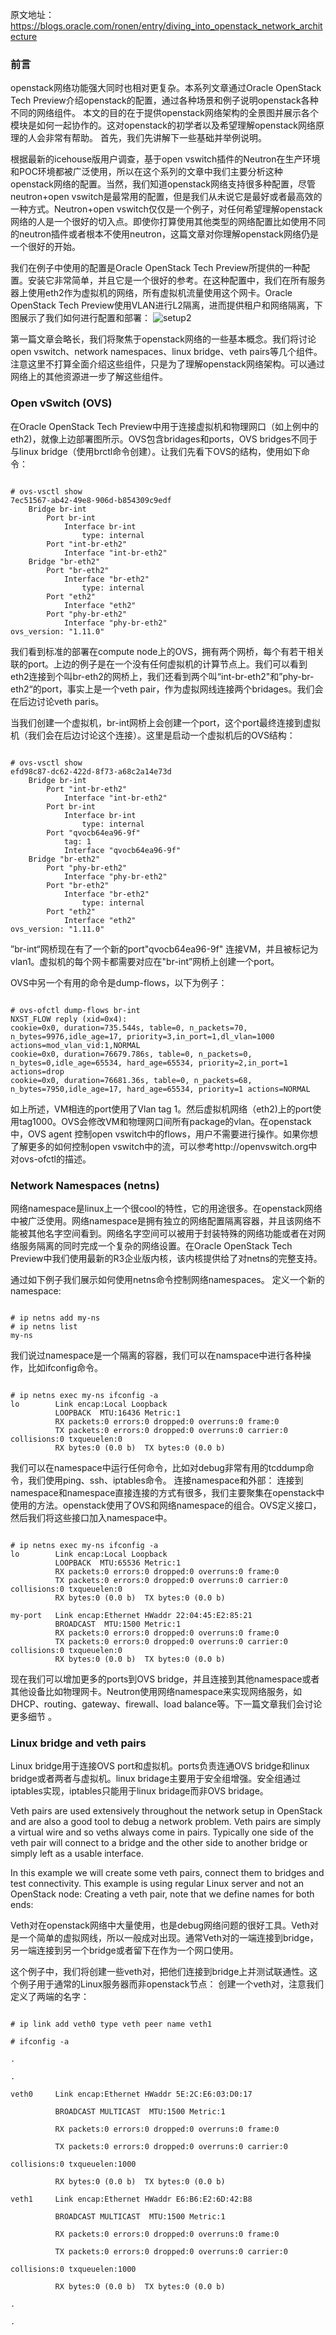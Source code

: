 原文地址： https://blogs.oracle.com/ronen/entry/diving_into_openstack_network_architecture
### 前言   
openstack网络功能强大同时也相对更复杂。本系列文章通过Oracle OpenStack Tech
Preview介绍openstack的配置，通过各种场景和例子说明openstack各种不同的网络组件。
本文的目的在于提供openstack网络架构的全景图并展示各个模块是如何一起协作的。这对openstack的初学者以及希望理解openstack网络原理的人会非常有帮助。
首先，我们先讲解下一些基础并举例说明。

根据最新的icehouse版用户调查，基于open vswitch插件的Neutron在生产环境和POC环境都被广泛使用，所以在这个系列的文章中我们主要分析这种openstack网络的配置。当然，我们知道openstack网络支持很多种配置，尽管neutron+open vswitch是最常用的配置，但是我们从未说它是最好或者最高效的一种方式。Neutron+open vswitch仅仅是一个例子，对任何希望理解openstack网络的人是一个很好的切入点。即使你打算使用其他类型的网络配置比如使用不同的neutron插件或者根本不使用neutron，这篇文章对你理解openstack网络仍是一个很好的开始。

我们在例子中使用的配置是Oracle OpenStack Tech Preview所提供的一种配置。安装它非常简单，并且它是一个很好的参考。在这种配置中，我们在所有服务器上使用eth2作为虚拟机的网络，所有虚拟机流量使用这个网卡。Oracle OpenStack Tech Preview使用VLAN进行L2隔离，进而提供租户和网络隔离，下图展示了我们如何进行配置和部署：
![setup2](https://blogs.oracle.com/ronen/resource/setup2.jpg)

第一篇文章会略长，我们将聚焦于openstack网络的一些基本概念。我们将讨论open vswitch、network namespaces、linux bridge、veth pairs等几个组件。注意这里不打算全面介绍这些组件，只是为了理解openstack网络架构。可以通过网络上的其他资源进一步了解这些组件。

### Open vSwitch (OVS)   
在Oracle OpenStack Tech Preview中用于连接虚拟机和物理网口（如上例中的eth2)，就像上边部署图所示。OVS包含bridages和ports，OVS bridges不同于与linux bridge（使用brctl命令创建）。让我们先看下OVS的结构，使用如下命令：
<pre><code>
# ovs-vsctl show
7ec51567-ab42-49e8-906d-b854309c9edf
    Bridge br-int
        Port br-int
            Interface br-int
                type: internal
        Port "int-br-eth2"
            Interface "int-br-eth2"
    Bridge "br-eth2"
        Port "br-eth2"
            Interface "br-eth2"
                type: internal
        Port "eth2"
            Interface "eth2"
        Port "phy-br-eth2"
            Interface "phy-br-eth2"
ovs_version: "1.11.0"
</code></pre>
我们看到标准的部署在compute node上的OVS，拥有两个网桥，每个有若干相关联的port。上边的例子是在一个没有任何虚拟机的计算节点上。我们可以看到eth2连接到个叫br-eth2的网桥上，我们还看到两个叫“int-br-eth2"和”phy-br-eth2“的port，事实上是一个veth pair，作为虚拟网线连接两个bridages。我们会在后边讨论veth paris。

当我们创建一个虚拟机，br-int网桥上会创建一个port，这个port最终连接到虚拟机（我们会在后边讨论这个连接）。这里是启动一个虚拟机后的OVS结构：
<pre><code>
# ovs-vsctl show
efd98c87-dc62-422d-8f73-a68c2a14e73d
    Bridge br-int
        Port "int-br-eth2"
            Interface "int-br-eth2"
        Port br-int
            Interface br-int
                type: internal
        Port "qvocb64ea96-9f"
            tag: 1
            Interface "qvocb64ea96-9f"
    Bridge "br-eth2"
        Port "phy-br-eth2"
            Interface "phy-br-eth2"
        Port "br-eth2"
            Interface "br-eth2"
                type: internal
        Port "eth2"
            Interface "eth2"
ovs_version: "1.11.0"
</code></pre>
”br-int“网桥现在有了一个新的port"qvocb64ea96-9f" 连接VM，并且被标记为vlan1。虚拟机的每个网卡都需要对应在"br-int”网桥上创建一个port。

OVS中另一个有用的命令是dump-flows，以下为例子：  
<pre><code>
# ovs-ofctl dump-flows br-int
NXST_FLOW reply (xid=0x4):
cookie=0x0, duration=735.544s, table=0, n_packets=70, n_bytes=9976,idle_age=17, priority=3,in_port=1,dl_vlan=1000 actions=mod_vlan_vid:1,NORMAL
cookie=0x0, duration=76679.786s, table=0, n_packets=0, n_bytes=0,idle_age=65534, hard_age=65534, priority=2,in_port=1 actions=drop
cookie=0x0, duration=76681.36s, table=0, n_packets=68, n_bytes=7950,idle_age=17, hard_age=65534, priority=1 actions=NORMAL
</code></pre>
如上所述，VM相连的port使用了Vlan tag 1。然后虚拟机网络（eth2)上的port使用tag1000。OVS会修改VM和物理网口间所有package的vlan。在openstack中，OVS
 agent 控制open vswitch中的flows，用户不需要进行操作。如果你想了解更多的如何控制open vswitch中的流，可以参考http://openvswitch.org中对ovs-ofctl的描述。

### Network Namespaces (netns)  
网络namespace是linux上一个很cool的特性，它的用途很多。在openstack网络中被广泛使用。网络namespace是拥有独立的网络配置隔离容器，并且该网络不能被其他名字空间看到。网络名字空间可以被用于封装特殊的网络功能或者在对网络服务隔离的同时完成一个复杂的网络设置。在Oracle OpenStack Tech Preview中我们使用最新的R3企业版内核，该内核提供给了对netns的完整支持。

通过如下例子我们展示如何使用netns命令控制网络namespaces。
定义一个新的namespace:
<pre><code>
# ip netns add my-ns
# ip netns list
my-ns
</code></pre>
我们说过namespace是一个隔离的容器，我们可以在namspace中进行各种操作，比如ifconfig命令。
<pre><code>
# ip netns exec my-ns ifconfig -a
lo        Link encap:Local Loopback
          LOOPBACK  MTU:16436 Metric:1
          RX packets:0 errors:0 dropped:0 overruns:0 frame:0
          TX packets:0 errors:0 dropped:0 overruns:0 carrier:0
collisions:0 txqueuelen:0
          RX bytes:0 (0.0 b)  TX bytes:0 (0.0 b)
</code></pre>
我们可以在namespace中运行任何命令，比如对debug非常有用的tcddump命令，我们使用ping、ssh、iptables命令。
连接namespace和外部：
连接到namespace和namespace直接连接的方式有很多，我们主要聚集在openstack中使用的方法。openstack使用了OVS和网络namespace的组合。OVS定义接口，然后我们将这些接口加入namespace中。
<pre><code>
# ip netns exec my-ns ifconfig -a
lo        Link encap:Local Loopback
          LOOPBACK  MTU:65536 Metric:1
          RX packets:0 errors:0 dropped:0 overruns:0 frame:0
          TX packets:0 errors:0 dropped:0 overruns:0 carrier:0
collisions:0 txqueuelen:0
          RX bytes:0 (0.0 b)  TX bytes:0 (0.0 b)

my-port   Link encap:Ethernet HWaddr 22:04:45:E2:85:21
          BROADCAST  MTU:1500 Metric:1
          RX packets:0 errors:0 dropped:0 overruns:0 frame:0
          TX packets:0 errors:0 dropped:0 overruns:0 carrier:0
collisions:0 txqueuelen:0
          RX bytes:0 (0.0 b)  TX bytes:0 (0.0 b)
</code></pre>
现在我们可以增加更多的ports到OVS bridge，并且连接到其他namespace或者其他设备比如物理网卡。Neutron使用网络namespace来实现网络服务，如DHCP、routing、gateway、firewall、load balance等。下一篇文章我们会讨论更多细节 。

### Linux bridge and veth pairs   
Linux bridge用于连接OVS port和虚拟机。ports负责连通OVS bridge和linux bridge或者两者与虚拟机。linux bridage主要用于安全组增强。安全组通过iptables实现，iptables只能用于linux bridage而非OVS bridage。

Veth pairs are used extensively throughout the network setup in OpenStack and are also a good tool to debug a network problem. Veth pairs are simply a virtual wire and so veths always come in pairs. Typically one side of the veth pair will connect to a bridge and the other side to another bridge or simply left as a usable interface.

In this example we will create some veth pairs, connect them to bridges and test connectivity. This example is using regular Linux server and not an OpenStack node:
Creating a veth pair, note that we define names for both ends:

Veth对在openstack网络中大量使用，也是debug网络问题的很好工具。Veth对是一个简单的虚拟网线，所以一般成对出现。通常Veth对的一端连接到bridge，另一端连接到另一个bridge或者留下在作为一个网口使用。

这个例子中，我们将创建一些veth对，把他们连接到bridge上并测试联通性。这个例子用于通常的Linux服务器而非openstack节点：
创建一个veth对，注意我们定义了两端的名字：
<pre><code>
# ip link add veth0 type veth peer name veth1

# ifconfig -a

.

.

veth0     Link encap:Ethernet HWaddr 5E:2C:E6:03:D0:17

          BROADCAST MULTICAST  MTU:1500 Metric:1

          RX packets:0 errors:0 dropped:0 overruns:0 frame:0

          TX packets:0 errors:0 dropped:0 overruns:0 carrier:0

collisions:0 txqueuelen:1000

          RX bytes:0 (0.0 b)  TX bytes:0 (0.0 b)

veth1     Link encap:Ethernet HWaddr E6:B6:E2:6D:42:B8

          BROADCAST MULTICAST  MTU:1500 Metric:1

          RX packets:0 errors:0 dropped:0 overruns:0 frame:0

          TX packets:0 errors:0 dropped:0 overruns:0 carrier:0

collisions:0 txqueuelen:1000

          RX bytes:0 (0.0 b)  TX bytes:0 (0.0 b)

.

.
</code></pre>

